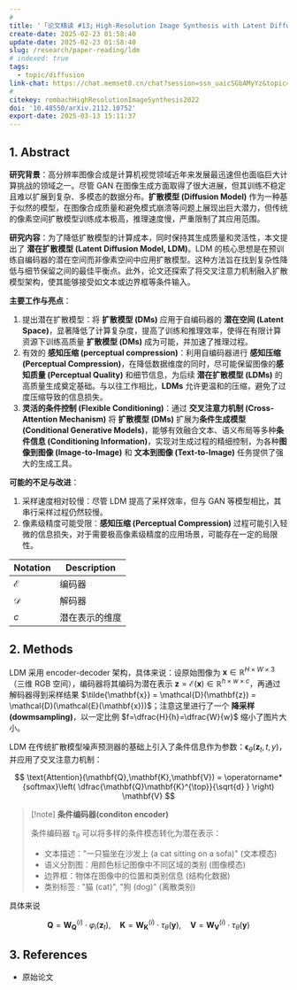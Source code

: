 ```yaml
---
# 
title: '「论文精读 #13」High-Resolution Image Synthesis with Latent Diffusion Models'
create-date: 2025-02-23 01:58:40
update-date: 2025-02-23 01:58:40
slug: /research/paper-reading/ldm
# indexed: true
tags:
  - topic/diffusion
link-chat: https://chat.memset0.cn/chat?session=ssn_uaicSGbAMyYz&topic=tpc_pKVd6UxgZRBx
# 
citekey: rombachHighResolutionImageSynthesis2022
doi: '10.48550/arXiv.2112.10752'
export-date: 2025-03-13 15:11:37
---
```




## 1. Abstract

**研究背景**：高分辨率图像合成是计算机视觉领域近年来发展最迅速但也面临巨大计算挑战的领域之一。尽管 GAN 在图像生成方面取得了很大进展，但其训练不稳定且难以扩展到复杂、多模态的数据分布。**扩散模型 (Diffusion Model)** 作为一种基于似然的模型，在图像合成质量和避免模式崩溃等问题上展现出巨大潜力，但传统的像素空间扩散模型训练成本极高，推理速度慢，严重限制了其应用范围。

**研究内容**：为了降低扩散模型的计算成本，同时保持其生成质量和灵活性，本文提出了 **潜在扩散模型 (Latent Diffusion Model, LDM)**。LDM 的核心思想是在预训练自编码器的潜在空间而非像素空间中应用扩散模型。这种方法旨在找到复杂性降低与细节保留之间的最佳平衡点。此外，论文还探索了将交叉注意力机制融入扩散模型架构，使其能够接受如文本或边界框等条件输入。

**主要工作与亮点**：

1. 提出潜在扩散模型：将 **扩散模型 (DMs)** 应用于自编码器的 **潜在空间 (Latent Space)**，显著降低了计算复杂度，提高了训练和推理效率，使得在有限计算资源下训练高质量 **扩散模型 (DMs)** 成为可能，并加速了推理过程。
2. 有效的 **感知压缩 (perceptual compression)**：利用自编码器进行 **感知压缩 (Perceptual Compression)**，在降低数据维度的同时，尽可能保留图像的**感知质量 (Perceptual Quality)** 和细节信息，为后续 **潜在扩散模型 (LDMs)** 的高质量生成奠定基础。与以往工作相比，**LDMs** 允许更温和的压缩，避免了过度压缩导致的信息损失。
3. **灵活的条件控制 (Flexible Conditioning)**：通过 **交叉注意力机制 (Cross-Attention Mechanism)** 将 **扩散模型 (DMs)** 扩展为**条件生成模型 (Conditional Generative Models)**，能够有效融合文本、语义布局等多种**条件信息 (Conditioning Information)**，实现对生成过程的精细控制，为各种**图像到图像 (Image-to-Image)** 和 **文本到图像 (Text-to-Image)** 任务提供了强大的生成工具。

**可能的不足与改进**：

1. 采样速度相对较慢：尽管 LDM 提高了采样效率，但与 GAN 等模型相比，其串行采样过程仍然较慢。
2. 像素级精度可能受限：**感知压缩 (Perceptual Compression)** 过程可能引入轻微的信息损失，对于需要极高像素级精度的应用场景，可能存在一定的局限性。

| Notation      | Description    |
| ------------- | -------------- |
| $\mathcal{E}$ | 编码器         |
| $\mathcal{D}$ | 解码器         |
| $c$           | 潜在表示的维度 |

## 2. Methods

LDM 采用 encoder-decoder 架构，具体来说：设原始图像为 $\mathbf{x} \in \mathbb{R}^{H \times W \times 3}$（三维 RGB 空间），编码器将其编码为潜在表示 $\mathbf{z} = \mathcal{E}(\mathbf{x}) \in \mathbb{R}^{h \times w \times c}$，再通过解码器得到采样结果 $\tilde{\mathbf{x}} = \mathcal{D}(\mathbf{z}) = \mathcal{D}(\mathcal{E}(\mathbf{x}))$；注意这里进行了一个 **降采样(dowmsampling)**，以一定比例 $f=\dfrac{H}{h}=\dfrac{W}{w}$ 缩小了图片大小。

LDM 在传统扩散模型噪声预测器的基础上引入了条件信息作为参数：$\boldsymbol{\epsilon}_{\theta}(\mathbf{z}_{t}, t,y)$，并应用了交叉注意力机制：

$$
\text{Attention}(\mathbf{Q},\mathbf{K},\mathbf{V}) = \operatorname*{softmax}\left( \dfrac{\mathbf{Q}\mathbf{K}^{\top}}{\sqrt{d} } \right)  \mathbf{V}
$$

> [!note] **条件编码器(conditon encoder)**
>
> 条件编码器 $\tau_{\theta}$ 可以将多样的条件模态转化为潜在表示：
>
> -   文本描述："一只猫坐在沙发上 (a cat sitting on a sofa)" (文本模态)
> -   语义分割图：用颜色标记图像中不同区域的类别 (图像模态)
> -   边界框：物体在图像中的位置和类别信息 (结构化数据)
> -   类别标签 : "猫 (cat)", "狗 (dog)" (离散类别)

具体来说

$$
\mathbf{Q} = {\mathbf{W}}_{\mathbf{Q}}^{\left( i\right) } \cdot  {\varphi }_{i}\left( \mathbf{z}_{t}\right) ,\quad\mathbf{K} = {\mathbf{W}}_{\mathbf{K}}^{\left( i\right) } \cdot  {\tau }_{\theta }\left( \mathbf{y}\right) ,\quad\mathbf{V} = {\mathbf{W}}_{\mathbf{V}}^{\left( i\right) } \cdot  {\tau }_{\theta }\left( \mathbf{y}\right)
$$

## 3. References

- 原始论文




